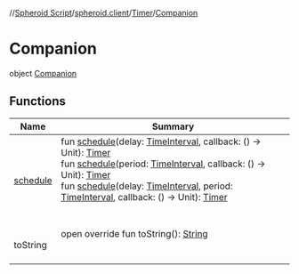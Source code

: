 //[Spheroid Script](../../../index.md)/[spheroid.client](../../index.md)/[Timer](../index.md)/[Companion](index.md)



# Companion  
 object [Companion](index.md)   


## Functions  
  
|  Name|  Summary| 
|---|---|
| [schedule](schedule.md)| fun [schedule](schedule.md)(delay: [TimeInterval](../../../spheroid/-time-interval/index.md), callback: () -> Unit): [Timer](../index.md)  <br>fun [schedule](schedule.md)(period: [TimeInterval](../../../spheroid/-time-interval/index.md), callback: () -> Unit): [Timer](../index.md)  <br>fun [schedule](schedule.md)(delay: [TimeInterval](../../../spheroid/-time-interval/index.md), period: [TimeInterval](../../../spheroid/-time-interval/index.md), callback: () -> Unit): [Timer](../index.md)  <br><br><br>
| toString| open override fun toString(): [String](../../../spheroid/-string/index.md)  <br><br><br>

